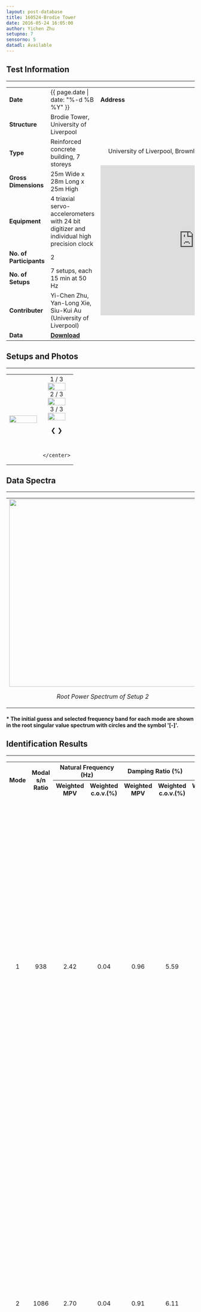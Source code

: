 ```yaml
---
layout: post-database
title: 160524-Brodie Tower
date: 2016-05-24 16:05:00
author: Yichen Zhu
setupno: 7
sensorno: 5
datadl: Available
---
```


## Test Information
---


<table id="myTable2">
  <tr>
    <td class="header" style="width:15%"><b>Date</b></td>
    <td style="width:35%">{{ page.date | date: "%-d %B %Y" }}</td>
    <td class="header" style="width:50%"><b>Address</b></td>    
  </tr>
  <tr>
    <td class="header"><b>Structure</b></td>
    <td>Brodie Tower, University of Liverpool</td>
    <td rowspan="8">
    <center>
    <p style="font-size: 16px; padding: 12px">University of Liverpool, Brownlow Street, Liverpool, L69 3GQ</p>
    <iframe
src="https://www.google.com/maps/embed?pb=!1m14!1m8!1m3!1d1189.2414356949819!2d-2.967125279272631!3d53.4061899038967!3m2!1i1024!2i768!4f13.1!3m3!1m2!1s0x0%3A0x142bb768f021cfd9!2sBrodie+Tower!5e0!3m2!1sen!2suk!4v1477754248132" width="500" height="400" frameborder="0" style="border:0" allowfullscreen>
    </iframe>
    </center>
    </td>    
  </tr>
  <tr>
    <td class="header"><b>Type</b></td>
    <td>Reinforced concrete building, 7 storeys</td>  
  </tr>
  <tr>
    <td class="header"><b>Gross Dimensions</b></td>
    <td>25m Wide x 28m Long x 25m High</td>
  </tr>
  <tr>
    <td class="header"><b>Equipment</b></td>
    <td>4 triaxial servo-accelerometers with 24 bit digitizer and individual high precision clock</td>
  </tr>
  <tr>
    <td class="header"><b>No. of Participants</b></td>
    <td>2</td>
  </tr>
  <tr>
    <td class="header"><b>No. of Setups</b></td>
    <td>7 setups, each 15 min at 50 Hz</td>
  </tr>
  <tr>
    <td class="header"><b>Contributer</b></td>
    <td>Yi-Chen Zhu, Yan-Long Xie, Siu-Kui Au (University of Liverpool)</td>
  </tr>
  <tr>
  <td class="header"><b>Data</b></td>
  <td>
    <a href="http://gofile.me/3sin6/wqWI4T0cI"><b>Download</b></a>
  </td>  
  </tr>  
</table>

## Setups and Photos
---
<table id="myTable2">
 <tr>
  <td style="width:50%">
    <center>
     <img src="{{ site.baseurl }}/img/database/16-10-28-brodie/synsetup.gif" style="width: 100%;" >
    </center>
  </td>
  <td style="width:50%">
    <center>

<div class="slideshow-container">
  <div class="mySlides">
    <div class="numbertext">1 / 3</div>
    <img src="{{ site.baseurl }}/img/database/16-10-28-brodie/planview.png" style="width:80%">
    <div class="text"></div>
  </div>

  <div class="mySlides">
    <div class="numbertext">2 / 3</div>
    <img src="{{ site.baseurl }}/img/database/16-10-28-brodie/brodie-tower.jpg" style="width:80%">
  </div>

  <div class="mySlides">
    <div class="numbertext">3 / 3</div>
    <img src="{{ site.baseurl }}/img/database/16-10-28-brodie/sensor.jpg" style="width:80%">
  </div>

  <a class="prev" onclick="plusSlides(-1)">&#10094;</a>
  <a class="next" onclick="plusSlides(1)">&#10095;</a>
</div>
<br>

<div style="text-align:center">
  <span class="dot" onclick="currentSlide(1)"></span>
  <span class="dot" onclick="currentSlide(2)"></span>
  <span class="dot" onclick="currentSlide(3)"></span>
</div>

    </center>
  </td>
 </tr>
</table>



## Data Spectra
--------------------
<table id="myTable2">
 <tr>
  <td>
   <center>
    <img src="{{ site.baseurl }}/img/database/16-10-28-brodie/psd.png" style="width: 500px;" >
    <p><i>Root Power Spectrum of Setup 2 </i></p>
    </center>
  </td>
  <td>
   <center>
    <img src="{{ site.baseurl }}/img/database/16-10-28-brodie/svd.png" style="width: 500px;" >
    <p><i>Root Singular Value Spectrum of Setup 2 </i></p>
    </center>
  </td>
 </tr>
</table>

#### * The initial guess and selected frequency band for each mode are shown in the root singular value spectrum with circles and the symbol '[-]'.

## Identification Results
-----------

<table id="myTable">
  <tr class="header">
    <th style="width:10%;" rowspan="2"><center>Mode</center></th>
    <th style="width:10%;" rowspan="2"><center>Modal s/n Ratio</center></th>
    <th style="width:20%;" colspan="2"><center>Natural Frequency (Hz)</center></th>
    <th style="width:20%;" colspan="2"><center>Damping Ratio (%)</center></th>
    <th style="width:20%;" colspan="2"><center>Modal Force PSD (ug/sqrt(Hz))</center></th>
    <th style="width:10%;" rowspan="2"><center>Track</center></th>
    <th style="width:10%;" rowspan="2"><center>Mode Shape</center></th>
  </tr>
  <tr class="header">
    <th style="width:10%;" ><center>Weighted MPV</center></th>
    <th style="width:10%;" ><center>Weighted c.o.v.(%)</center></th>
    <th style="width:10%;" ><center>Weighted MPV</center></th>
    <th style="width:10%;" ><center>Weighted c.o.v.(%)</center></th>
    <th style="width:10%;" ><center>Weighted MPV</center></th>
    <th style="width:10%;" ><center>Weighted c.o.v.(%)</center></th>
  </tr>

  <tr>
   <td><center> 1 </center></td>
   <td><center> 938 </center></td>
   <td><center> 2.42 </center></td>
   <td><center> 0.04 </center></td>
   <td><center> 0.96 </center></td>
   <td><center> 5.59 </center></td>
   <td><center> 0.57 </center></td>
   <td><center> 3.89 </center></td>
   <td><center><a href="#openModal1-1">View</a></center>
    <div id="openModal1-1" class="modalDialog">
  	<div>
  		<a href="#close" title="Close" class="close">X</a>
      <center>
      <img src="{{ site.baseurl }}/img/database/16-10-28-brodie/trackmode1.png" style="width: 800px;" >
      <p><i>Track Information Mode 1</i></p>
      </center>
  	</div>
   </div>
   </td>
  <td><center><a href="#openModal1-2">View</a></center>
    <div id="openModal1-2" class="modalDialog">
  	<div>
  		<a href="#close" title="Close" class="close">X</a>
      <center>
      <img src="{{ site.baseurl }}/img/database/16-10-28-brodie/idmode1.avi.gif" style="width: 800px;" >
      <p><i>Identification Results Mode 1</i></p>
      </center>
  	</div>
   </div>
   </td>
  </tr>
  <tr>
   <td><center> 2 </center></td>
   <td><center> 1086 </center></td>
   <td><center> 2.70 </center></td>
   <td><center> 0.04 </center></td>
   <td><center> 0.91 </center></td>
   <td><center> 6.11 </center></td>
   <td><center> 0.76 </center></td>
   <td><center> 4.47 </center></td>
   <td><center><a href="#openModal2-1">View</a></center>
    <div id="openModal2-1" class="modalDialog">
  	<div>
  		<a href="#close" title="Close" class="close">X</a>
      <center>
      <img src="{{ site.baseurl }}/img/database/16-10-28-brodie/trackmode2.png" style="width: 800px;" >
      <p><i>Track Information Mode 2</i></p>
      </center>
  	</div>
   </div>
   </td>
  <td><center><a href="#openModal2-2">View</a></center>
    <div id="openModal2-2" class="modalDialog">
  	<div>
  		<a href="#close" title="Close" class="close">X</a>
      <center>
      <img src="{{ site.baseurl }}/img/database/16-10-28-brodie/idmode2.avi.gif" style="width: 800px;" >
      <p><i>Identification Results Mode 2</i></p>
      </center>
  	</div>
   </div>
   </td>
  </tr>
  <tr>
   <td><center> 3 </center></td>
   <td><center> 3516 </center></td>
   <td><center> 3.75 </center></td>
   <td><center> 0.02 </center></td>
   <td><center> 0.82 </center></td>
   <td><center> 3.75 </center></td>
   <td><center> 0.49 </center></td>
   <td><center> 2.18 </center></td>
   <td><center><a href="#openModal3-1">View</a></center>
    <div id="openModal3-1" class="modalDialog">
  	<div>
  		<a href="#close" title="Close" class="close">X</a>
      <center>
      <img src="{{ site.baseurl }}/img/database/16-10-28-brodie/trackmode3.png" style="width: 800px;" >
      <p><i>Track Information Mode 3</i></p>
      </center>
  	</div>
   </div>
   </td>
  <td><center><a href="#openModal3-2">View</a></center>
    <div id="openModal3-2" class="modalDialog">
  	<div>
  		<a href="#close" title="Close" class="close">X</a>
      <center>
      <img src="{{ site.baseurl }}/img/database/16-10-28-brodie/idmode3.avi.gif" style="width: 800px;" >
      <p><i>Identification Results Mode 3</i></p>
      </center>
  	</div>
   </div>
   </td>
  </tr>
  <tr>
   <td><center> 4 </center></td>
   <td><center> 40 </center></td>
   <td><center> 7.40 </center></td>
   <td><center> 0.06 </center></td>
   <td><center> 2.54 </center></td>
   <td><center> 4.74 </center></td>
   <td><center> 0.52 </center></td>
   <td><center> 3.86 </center></td>
   <td><center><a href="#openModal4-1">View</a></center>
    <div id="openModal4-1" class="modalDialog">
  	<div>
  		<a href="#close" title="Close" class="close">X</a>
      <center>
      <img src="{{ site.baseurl }}/img/database/16-10-28-brodie/trackmode4.png" style="width: 800px;" >
      <p><i>Track Information Mode 4</i></p>
      </center>
  	</div>
   </div>
   </td>
  <td><center><a href="#openModal4-2">View</a></center>
    <div id="openModal4-2" class="modalDialog">
  	<div>
  		<a href="#close" title="Close" class="close">X</a>
      <center>
      <img src="{{ site.baseurl }}/img/database/16-10-28-brodie/idmode4.avi.gif" style="width: 800px;" >
      <p><i>Identification Results Mode 4</i></p>
      </center>
  	</div>
   </div>
   </td>
  </tr>
  <tr>
   <td><center> 5 </center></td>
   <td><center> 95 </center></td>
   <td><center> 8.01 </center></td>
   <td><center> 0.05 </center></td>
   <td><center> 2.50 </center></td>
   <td><center> 3.17 </center></td>
   <td><center> 0.60 </center></td>
   <td><center> 2.72 </center></td>
   <td><center><a href="#openModal5-1">View</a></center>
    <div id="openModal5-1" class="modalDialog">
  	<div>
  		<a href="#close" title="Close" class="close">X</a>
      <center>
      <img src="{{ site.baseurl }}/img/database/16-10-28-brodie/trackmode5.png" style="width: 800px;" >
      <p><i>Track Information Mode 5</i></p>
      </center>
  	</div>
   </div>
   </td>
  <td><center><a href="#openModal5-2">View</a></center>
    <div id="openModal5-2" class="modalDialog">
  	<div>
  		<a href="#close" title="Close" class="close">X</a>
      <center>
      <img src="{{ site.baseurl }}/img/database/16-10-28-brodie/idmode5.avi.gif" style="width: 800px;" >
      <p><i>Identification Results Mode 5</i></p>
      </center>
  	</div>
   </div>
   </td>
  </tr>
  <tr>
   <td><center> 6 </center></td>
   <td><center> 121 </center></td>
   <td><center> 9.46 </center></td>
   <td><center> 0.03 </center></td>
   <td><center> 1.82 </center></td>
   <td><center> 2.76 </center></td>
   <td><center> 0.72 </center></td>
   <td><center> 1.90 </center></td>
   <td><center><a href="#openModal6-1">View</a></center>
    <div id="openModal6-1" class="modalDialog">
  	<div>
  		<a href="#close" title="Close" class="close">X</a>
      <center>
      <img src="{{ site.baseurl }}/img/database/16-10-28-brodie/trackmode6.png" style="width: 800px;" >
      <p><i>Track Information Mode 6</i></p>
      </center>
  	</div>
   </div>
   </td>
  <td><center><a href="#openModal6-2">View</a></center>
    <div id="openModal6-2" class="modalDialog">
  	<div>
  		<a href="#close" title="Close" class="close">X</a>
      <center>
      <img src="{{ site.baseurl }}/img/database/16-10-28-brodie/idmode6.avi.gif" style="width: 800px;" >
      <p><i>Identification Results Mode 6</i></p>
      </center>
  	</div>
   </div>
   </td>
  </tr>



</table>

<table id="myTable2">
<tr>
<td>
<center>
 <img src="{{ site.baseurl }}/img/database/16-10-28-brodie/synidresults.gif" style="width: 800px;" >
</center>
</td>
</tr>
</table>

<script>
var slideIndex = 1;
showSlides(slideIndex);

function plusSlides(n) {
  showSlides(slideIndex += n);
}

function currentSlide(n) {
  showSlides(slideIndex = n);
}

function showSlides(n) {
  var i;
  var slides = document.getElementsByClassName("mySlides");
  var dots = document.getElementsByClassName("dot");
  if (n > slides.length) {slideIndex = 1}
  if (n < 1) {slideIndex = slides.length}
  for (i = 0; i < slides.length; i++) {
      slides[i].style.display = "none";
  }
  for (i = 0; i < dots.length; i++) {
      dots[i].className = dots[i].className.replace(" active", "");
  }
  slides[slideIndex-1].style.display = "block";
  dots[slideIndex-1].className += " active";
}


</script>
